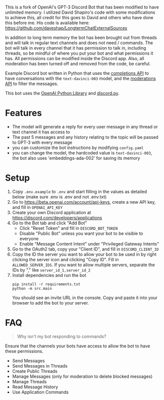 This is a fork of OpenAI's GPT-3 Discord Bot that has been modified to have unlimited memory. I utilized David Shapiro's code with some modifications to achieve this, all credit for this goes to David and others who have done this before me. His code is available here: https://github.com/daveshap/LongtermChatExternalSources 

In addition to long term memory the bot has been brought out from threads and will talk in regular text channels and does not need / commands. The bot will talk in every channel that it has permission to talk in, including threads, so be mindful of where you put your bot and what permissions it has. All permissions can be modified inside the Discord app. Also, all moderation has been turned off and removed from the code, be careful.

Example Discord bot written in Python that uses the [completions API](https://beta.openai.com/docs/api-reference/completions) to have conversations with the `text-davinci-003` model, and the [moderations API](https://beta.openai.com/docs/api-reference/moderations) to filter the messages.

This bot uses the [OpenAI Python Library](https://github.com/openai/openai-python) and [discord.py](https://discordpy.readthedocs.io/).

# Features

- The model will generate a reply for every user message in any thread or text channel it has access to
- The past 5 messages and any history relating to the topic will be passed to GPT-3 with every message
- you can customize the bot instructions by modifying `config.yaml`
- you can change the model, the hardcoded value is `text-davinci-003`, the bot also uses 'embeddings-ada-002' for saving its memory

# Setup

1. Copy `.env.example` to `.env` and start filling in the values as detailed below (make sure .env is .env and not .env.txt)
1. Go to https://beta.openai.com/account/api-keys, create a new API key, and fill in `OPENAI_API_KEY`
1. Create your own Discord application at https://discord.com/developers/applications
1. Go to the Bot tab and click "Add Bot"
    - Click "Reset Token" and fill in `DISCORD_BOT_TOKEN`
    - Disable "Public Bot" unless you want your bot to be visible to everyone
    - Enable "Message Content Intent" under "Privileged Gateway Intents"
1. Go to the OAuth2 tab, copy your "Client ID", and fill in `DISCORD_CLIENT_ID`
1. Copy the ID the server you want to allow your bot to be used in by right clicking the server icon and clicking "Copy ID". Fill in `ALLOWED_SERVER_IDS`. If you want to allow multiple servers, separate the IDs by "," like `server_id_1,server_id_2`
1. Install dependencies and run the bot
    ```
    pip install -r requirements.txt
    python -m src.main
    ```
    You should see an invite URL in the console. Copy and paste it into your browser to add the bot to your server.

# FAQ

> Why isn't my bot responding to commands?

Ensure that the channels your bots have access to allow the bot to have these permissions.
- Send Messages
- Send Messages in Threads
- Create Public Threads
- Manage Messages (only for moderation to delete blocked messages)
- Manage Threads
- Read Message History
- Use Application Commands
